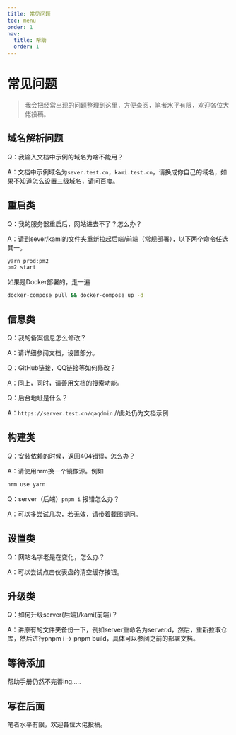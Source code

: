 ```yaml
---
title: 常见问题
toc: menu
order: 1
nav:
  title: 帮助
  order: 1
---
```

# 常见问题

> 我会把经常出现的问题整理到这里，方便查阅，笔者水平有限，欢迎各位大佬投稿。

## 域名解析问题

Q：我输入文档中示例的域名为啥不能用？

A：文档中示例域名为`sever.test.cn`，`kami.test.cn`，请换成你自己的域名，如果不知道怎么设置三级域名，请问百度。

## 重启类

Q：我的服务器重启后，网站进去不了？怎么办？

A：请到sever/kami的文件夹重新拉起后端/前端（常规部署），以下两个命令任选其一。

```bash
yarn prod:pm2  
pm2 start
```

如果是Docker部署的，走一遍

```bash
docker-compose pull && docker-compose up -d
```

## 信息类

Q：我的备案信息怎么修改？

A：请详细参阅文档，设置部分。

Q：GitHub链接，QQ链接等如何修改？

A：同上，同时，请善用文档的搜索功能。

Q：后台地址是什么？

A：`https://server.test.cn/qaqdmin`  //此处仍为文档示例

##  构建类

Q：安装依赖的时候，返回404错误，怎么办？

A：请使用nrm换一个镜像源。例如

```bash
nrm use yarn
```

Q：server（后端）`pnpm i` 报错怎么办？

A：可以多尝试几次，若无效，请带着截图提问。

## 设置类

Q：网站名字老是在变化，怎么办？

A：可以尝试点击仪表盘的清空缓存按钮。

## 升级类

Q：如何升级server(后端)/kami(前端)？

A：讲原有的文件夹备份一下，例如server重命名为server.d，然后，重新拉取仓库，然后进行pnpm i → pnpm build，具体可以参阅之前的部署文档。

## 等待添加

帮助手册仍然不完善ing.....

## 写在后面

笔者水平有限，欢迎各位大佬投稿。

